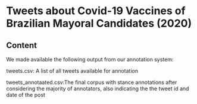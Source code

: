 # Tweets about Covid-19 Vaccines of Brazilian Mayoral Candidates (2020)

## Content

We made available the following output from our annotation system:

tweets.csv: A list of all tweets available for annotation

tweets_annotaated.csv:The final corpus with stance annotations after considering the majority of annotators, also indicating the the tweet id and date of the post

